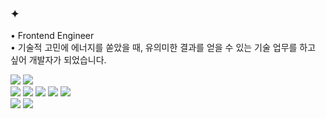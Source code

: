 





### ✦ 

<p>
• Frontend Engineer <br/>
• 기술적 고민에 에너지를 쏟았을 때, 유의미한 결과를 얻을 수 있는 기술 업무를 하고 싶어 개발자가 되었습니다.
</p>

<p>
<img src="https://img.shields.io/badge/JavaScript-F7DF1E?style=flat&logo=JavaScript&logoColor=000000"/>
<img src="https://img.shields.io/badge/TypeScript-3178C6?style=flat&logo=TypeScript&logoColor=ffffff"/>

<br/>
<img src="https://img.shields.io/badge/React-61DAFB?style=flat&logo=React&logoColor=000000"/> 
<img src="https://img.shields.io/badge/Recoil-3578E5?style=flat&logo=Recoil&logoColor=ffffff"/>
<img src="https://img.shields.io/badge/React Query-FF4154?style=flat&logo=reactquery&logoColor=ffffff"/>
<img src="https://img.shields.io/badge/Apollo GQL-311C87?style=flat&logo=apollographql&logoColor=ffffff"/> 
<img src="https://img.shields.io/badge/Next-191919?style=flat&logo=next.js&logoColor=ffffff"/>
<br/>
<img src="https://img.shields.io/badge/Tailwind CSS-06B6D4?style=flat&logo=tailwindcss&logoColor=ffffff"/>
<img src="https://img.shields.io/badge/Framer-0055FF?style=flat&logo=framer&logoColor=ffffff"/>
</p>


